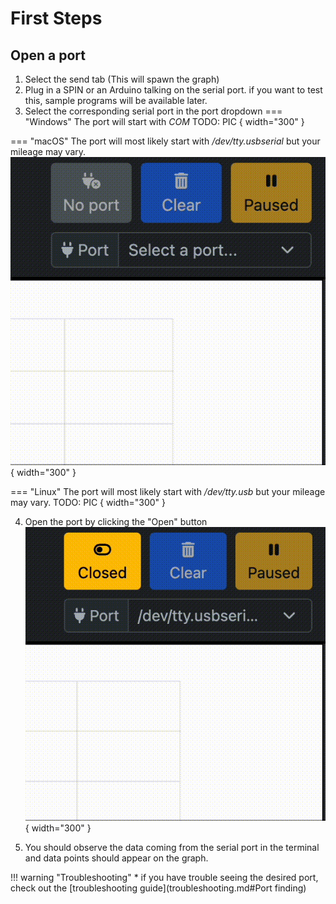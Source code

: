# First Steps

## Open a port
1. Select the send tab (This will spawn the graph)
2. Plug in a SPIN or an Arduino talking on the serial port.
if you want to test this, sample programs will be available later.
3. Select the corresponding serial port in the port dropdown
=== "Windows"
	The port will start with *COM*
	TODO: PIC { width="300" }

=== "macOS"
	The port will most likely start with */dev/tty.usbserial* but your mileage may vary.
	![Open port](imgs/OwnPlot_macOS_select_port.gif){ width="300" }

=== "Linux"
	The port will most likely start with */dev/tty.usb* but your mileage may vary.
	TODO: PIC { width="300" }

4. Open the port by clicking the "Open" button
![Open port](imgs/OwnPlot_open_port.gif){ width="300" }

5. You should observe the data coming from the serial port in the terminal and data points should appear on the graph.

!!! warning "Troubleshooting"
	* if you have trouble seeing the desired port, check out the [troubleshooting guide](troubleshooting.md#Port finding)



